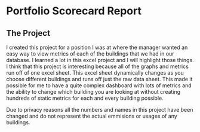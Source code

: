 # Portfolio Scorecard Report

## The Project

I created this project for a position I was at where the manager wanted an easy way to view metrics of each of the buildings that we had in our database. I learned a lot in this excel project and I will highlight those things. I think that this project is interesting because all of the graphs and metrics run off of one excel sheet. This excel sheet dynamically changes as you choose different buildings and runs off just the raw data sheet. This made it possible for me to have a quite complex dashboard with lots of metrics and the ability to change which building you are looking at without creating hundreds of static metrics for each and every building possible.

Due to privacy reasons all the numbers and names in this project have been changed and do not represent the actual emmisions or usages of any buildings.
